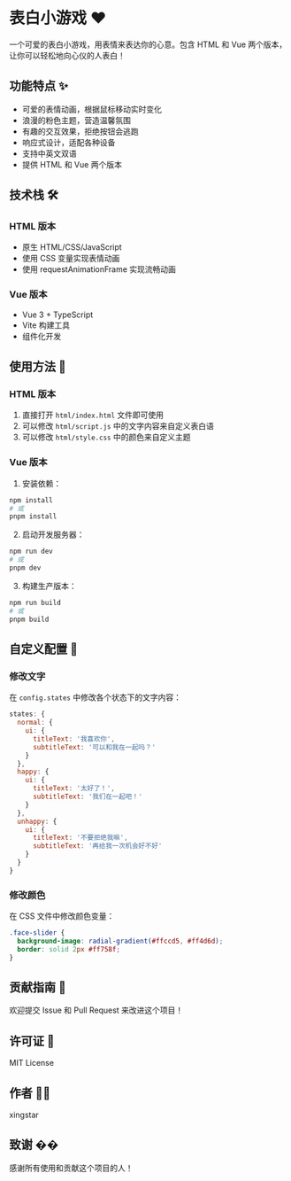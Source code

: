 # 表白小游戏 ❤️

一个可爱的表白小游戏，用表情来表达你的心意。包含 HTML 和 Vue 两个版本，让你可以轻松地向心仪的人表白！

## 功能特点 ✨

- 可爱的表情动画，根据鼠标移动实时变化
- 浪漫的粉色主题，营造温馨氛围
- 有趣的交互效果，拒绝按钮会逃跑
- 响应式设计，适配各种设备
- 支持中英文双语
- 提供 HTML 和 Vue 两个版本

## 技术栈 🛠️

### HTML 版本

- 原生 HTML/CSS/JavaScript
- 使用 CSS 变量实现表情动画
- 使用 requestAnimationFrame 实现流畅动画

### Vue 版本

- Vue 3 + TypeScript
- Vite 构建工具
- 组件化开发

## 使用方法 📝

### HTML 版本

1. 直接打开 `html/index.html` 文件即可使用
2. 可以修改 `html/script.js` 中的文字内容来自定义表白语
3. 可以修改 `html/style.css` 中的颜色来自定义主题

### Vue 版本

1. 安装依赖：

```bash
npm install
# 或
pnpm install
```

2. 启动开发服务器：

```bash
npm run dev
# 或
pnpm dev
```

3. 构建生产版本：

```bash
npm run build
# 或
pnpm build
```

## 自定义配置 🎨

### 修改文字

在 `config.states` 中修改各个状态下的文字内容：

```javascript
states: {
  normal: {
    ui: {
      titleText: '我喜欢你',
      subtitleText: '可以和我在一起吗？'
    }
  },
  happy: {
    ui: {
      titleText: '太好了！',
      subtitleText: '我们在一起吧！'
    }
  },
  unhappy: {
    ui: {
      titleText: '不要拒绝我嘛',
      subtitleText: '再给我一次机会好不好'
    }
  }
}
```

### 修改颜色

在 CSS 文件中修改颜色变量：

```css
.face-slider {
  background-image: radial-gradient(#ffccd5, #ff4d6d);
  border: solid 2px #ff758f;
}
```

## 贡献指南 🤝

欢迎提交 Issue 和 Pull Request 来改进这个项目！

## 许可证 📄

MIT License

## 作者 👨‍💻

xingstar

## 致谢 ��

感谢所有使用和贡献这个项目的人！
